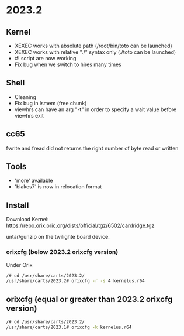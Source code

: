 # 2023.2

## Kernel

* XEXEC works with absolute path (/root/bin/toto can be launched)
* XEXEC works with relative "./" syntax only  (./toto can be launched)
* #! script are now working
* Fix bug when we switch to hires many times

## Shell

* Cleaning
* Fix bug in lsmem (free chunk)
* viewhrs can have an arg "-t" in order to specify a wait value before viewhrs exit

## cc65

fwrite and fread did not returns the right number of byte read or written

## Tools

* 'more' available
* 'blakes7' is now in relocation format

## Install

Download Kernel: https://repo.orix.oric.org/dists/official/tgz/6502/cardridge.tgz

untar/gunzip on the twilighte board device.

### orixcfg (below 2023.2 orixcfg version)

Under Orix

```bash
/# cd /usr/share/carts/2023.2/
/usr/share/carts/2023.2# orixcfg -r -s 4 kernelus.r64
```

## orixcfg (equal or greater than 2023.2 orixcfg version)

```bash
/# cd /usr/share/carts/2023.2/
/usr/share/carts/2023.1# orixcfg -k kernelus.r64
```
